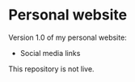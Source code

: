 # Personal website

Version 1.0 of my personal website:

- Social media links

This repository is not live.
